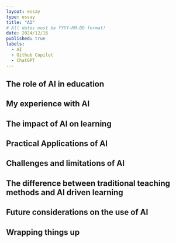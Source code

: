 ```yaml
---
layout: essay
type: essay
title: "AI"
# All dates must be YYYY-MM-DD format!
date: 2024/12/16
published: true
labels:
  - AI
  - Github Copilot
  - ChatGPT
---
```


## The role of AI in education



## My experience with AI



## The impact of AI on learning



## Practical Applications of AI



## Challenges and limitations of AI



## The difference between traditional teaching methods and AI driven learning



## Future considerations on the use of AI



## Wrapping things up
